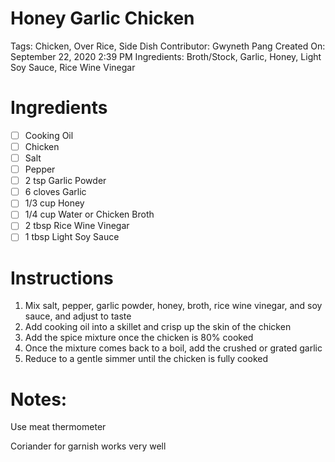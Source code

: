 # Honey Garlic Chicken

Tags: Chicken, Over Rice, Side Dish
Contributor: Gwyneth Pang
Created On: September 22, 2020 2:39 PM
Ingredients: Broth/Stock, Garlic, Honey, Light Soy Sauce, Rice Wine Vinegar

# Ingredients

- [ ]  Cooking Oil
- [ ]  Chicken
- [ ]  Salt
- [ ]  Pepper
- [ ]  2 tsp Garlic Powder
- [ ]  6 cloves Garlic
- [ ]  1/3 cup Honey
- [ ]  1/4 cup Water or Chicken Broth
- [ ]  2 tbsp Rice Wine Vinegar
- [ ]  1 tbsp Light Soy Sauce

# Instructions

1. Mix salt, pepper, garlic powder, honey, broth, rice wine vinegar, and soy sauce, and adjust to taste
2. Add cooking oil into a skillet and crisp up the skin of the chicken
3. Add the spice mixture once the chicken is 80% cooked
4. Once the mixture comes back to a boil, add the crushed or grated garlic
5. Reduce to a gentle simmer until the chicken is fully cooked

# Notes:

Use meat thermometer

Coriander for garnish works very well